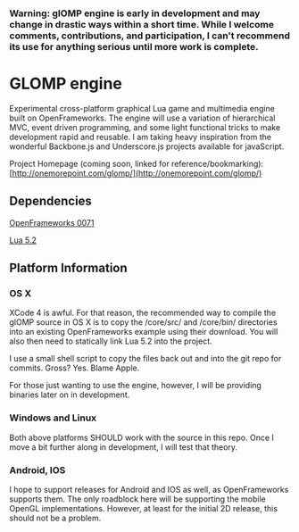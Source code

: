 ### Warning: glOMP engine is early in development and may change in drastic ways within a short time.  While I welcome comments, contributions, and participation, I can't recommend its use for anything serious until more work is complete.

GLOMP engine
============

Experimental cross-platform graphical Lua game and multimedia engine built on OpenFrameworks.  The engine will use a variation of hierarchical MVC, event driven programming, and some light functional tricks to make development rapid and reusable. I am taking heavy inspiration from the wonderful Backbone.js and Underscore.js projects available for javaScript. 

Project Homepage (coming soon, linked for reference/bookmarking):  
[http://onemorepoint.com/glomp/](http://onemorepoint.com/glomp/)

Dependencies
------------

[OpenFrameworks 0071](http://www.openframeworks.cc/)

[Lua 5.2](http://www.lua.org/)

Platform Information
--------------------

### OS X

XCode 4 is awful. For that reason, the recommended way to compile the glOMP source in OS X is to copy the /core/src/ and /core/bin/ directories into an existing OpenFrameworks example using their download.  You will also then need to statically link Lua 5.2 into the project.

I use a small shell script to copy the files back out and into the git repo for commits. Gross? Yes. Blame Apple.

For those just wanting to use the engine, however, I will be providing binaries later on in development.

### Windows and Linux

Both above platforms SHOULD work with the source in this repo.  Once I move a bit further along in development, I will test that theory.

### Android, IOS

I hope to support releases for Android and IOS as well, as OpenFrameworks supports them.  The only roadblock here will be supporting the mobile OpenGL implementations.  However, at least for the initial 2D release, this should not be a problem.

